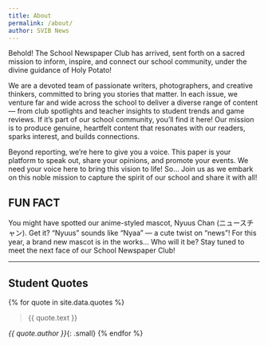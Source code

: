 ```yaml
---
title: About
permalink: /about/
author: SVIB News
---
```


Behold! The School Newspaper Club has arrived, sent forth on a sacred mission to inform, inspire, and connect our school community, under the divine guidance of Holy Potato!

We are a devoted team of passionate writers, photographers, and creative thinkers, committed to bring you stories that matter. In each issue, we venture far and wide across the school to deliver a diverse range of content — from club spotlights and teacher insights to student trends and game reviews. If it’s part of our school community, you’ll find it here! Our mission is to produce genuine, heartfelt content that resonates with our readers, sparks interest, and builds connections.

Beyond reporting, we’re here to give you a voice. This paper is your platform to speak out, share your opinions, and promote your events. We need your voice here to bring this vision to life! So… Join us as we embark on this noble mission to capture the spirit of our school and share it with all!

## FUN FACT

You might have spotted our anime-styled mascot, Nyuus Chan (ニュースチャン). Get it? “Nyuus” sounds like “Nyaa” — a cute twist on “news”! For this year, a brand new mascot is in the works… Who will it be? Stay tuned to meet the next face of our School Newspaper Club!

-----

## Student Quotes

{% for quote in site.data.quotes %}
> {{ quote.text }}

<cite>{{ quote.author }}</cite>{: .small}
{% endfor %}
